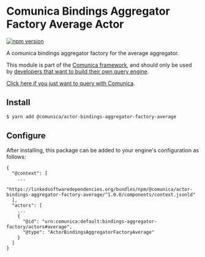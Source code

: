 # Comunica Bindings Aggregator Factory Average Actor

[![npm version](https://badge.fury.io/js/%40comunica%2Factor-bindings-aggregator-factory-average.svg)](https://www.npmjs.com/package/@comunica/actor-bindings-aggregator-factory-average)

A comunica bindings aggregator factory for the average aggregator.

This module is part of the [Comunica framework](https://github.com/comunica/comunica),
and should only be used by [developers that want to build their own query engine](https://comunica.dev/docs/modify/).

[Click here if you just want to query with Comunica](https://comunica.dev/docs/query/).

## Install

```bash
$ yarn add @comunica/actor-bindings-aggregator-factory-average
```

## Configure

After installing, this package can be added to your engine's configuration as follows:
```text
{
  "@context": [
    ...
    "https://linkedsoftwaredependencies.org/bundles/npm/@comunica/actor-bindings-aggregator-factory-average/^1.0.0/components/context.jsonld"
  ],
  "actors": [
    ...
    {
      "@id": "urn:comunica:default:bindings-aggregator-factory/actors#average",
      "@type": "ActorBindingsAggregatorFactoryAverage"
    }
  ]
}
```
